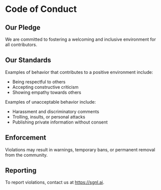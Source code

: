 # Code of Conduct

## Our Pledge

We are committed to fostering a welcoming and inclusive environment for all contributors.

## Our Standards

Examples of behavior that contributes to a positive environment include:
- Being respectful to others
- Accepting constructive criticism
- Showing empathy towards others

Examples of unacceptable behavior include:
- Harassment and discriminatory comments
- Trolling, insults, or personal attacks
- Publishing private information without consent

## Enforcement

Violations may result in warnings, temporary bans, or permanent removal from the community.

## Reporting

To report violations, contact us at https://sgnl.ai.

